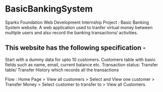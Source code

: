 # BasicBankingSystem
Sparks Foundation Web Development Internship Project : Basic Banking System website. 
A web application used to tranfer virtual money between multiple users and also record the banking transactions/ activities.

## This website has the following specification -
  Start with a dummy data for upto 10 customers.
  Customers table with basic fields such as name, email, current balance etc.
 Transaction status:
 Transfer table/ Transfer History which records all the transactions

Flow : Home Page > View all customers > Select and View one customer > Transfer Money > Select customer to transfer to > View all Customers.
